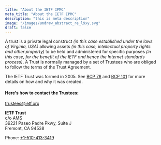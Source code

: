 ```yaml
---
title: "About the IETF IPMC"
meta_title: "About the IETF IPMC"
description: "this is meta description"
image: "/images/undraw_abstract_re_l9xy.svg"
draft: false
---
```


A trust is a private legal construct *(in this case established under the laws of Virginia, USA)* allowing assets *(in this case, intellectual property rights and other property)* to be held and administered for specific purposes *(in this case, for the benefit of the IETF and hence the Internet standards process)*. A Trust is normally managed by a set of Trustees who are obliged to follow the terms of the Trust Agreement.

The IETF Trust was formed in 2005. See [BCP 78](https://www.rfc-editor.org/info/bcp78) and [BCP 101](https://www.rfc-editor.org/info/bcp101) for more details on how and why it was created.

#### Here's how to contact the Trustees:

[trustees@ietf.org](mailto:trustees@ietf.org)

**IETF Trust**  
c/o AMS  
39221 Paseo Padre Pkwy, Suite J  
Fremont, CA 94538

Phone: [+1-510-413-3419](tel:+15104133419)
